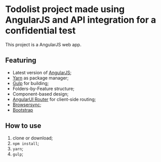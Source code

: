 # Todolist project made using AngularJS and API integration for a confidential test

This project is a AngularJS web app.

## Featuring

* Latest version of [AngularJS](https://angularjs.org);
* [Yarn](https://yarnpkg.com/lang/en/) as package manager;
* [Gulp](https://gulpjs.com) for building;
* Folders-by-Feature structure;
* Component-based design;
* [AngularUI Router](http://angular-ui.github.io/ui-router/) for client-side routing;
* [Browsersync](https://browsersync.io/);
* [Bootstrap](https://getbootstrap.com)

## How to use

1. clone or download;
2. `npm install`;
3. `yarn`;
4. `gulp`;